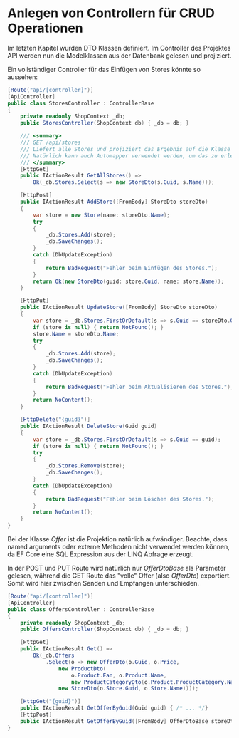 # Anlegen von Controllern für CRUD Operationen

Im letzten Kapitel wurden DTO Klassen definiert. Im Controller des Projektes API werden nun die
Modelklassen aus der Datenbank gelesen und projiziert. 

Ein vollständiger Controller für das Einfügen von Stores könnte so aussehen:

```c#
[Route("api/[controller]")]
[ApiController]
public class StoresController : ControllerBase
{
    private readonly ShopContext _db;
    public StoresController(ShopContext db) { _db = db; }

    /// <summary>
    /// GET /api/stores
    /// Liefert alle Stores und projiziert das Ergebnis auf die Klasse StoreDto.
    /// Natürlich kann auch Automapper verwendet werden, um das zu erledigen.
    /// </summary>
    [HttpGet]
    public IActionResult GetAllStores() =>
        Ok(_db.Stores.Select(s => new StoreDto(s.Guid, s.Name)));

    [HttpPost]
    public IActionResult AddStore([FromBody] StoreDto storeDto)
    {
        var store = new Store(name: storeDto.Name);
        try
        {
            _db.Stores.Add(store);
            _db.SaveChanges();
        }
        catch (DbUpdateException)
        {
            return BadRequest("Fehler beim Einfügen des Stores.");
        }
        return Ok(new StoreDto(guid: store.Guid, name: store.Name));
    }

    [HttpPut]
    public IActionResult UpdateStore([FromBody] StoreDto storeDto)
    {
        var store = _db.Stores.FirstOrDefault(s => s.Guid == storeDto.Guid);
        if (store is null) { return NotFound(); }
        store.Name = storeDto.Name;
        try
        {
            _db.Stores.Add(store);
            _db.SaveChanges();
        }
        catch (DbUpdateException)
        {
            return BadRequest("Fehler beim Aktualisieren des Stores.");
        }
        return NoContent();
    }

    [HttpDelete("{guid}")]
    public IActionResult DeleteStore(Guid guid)
    {
        var store = _db.Stores.FirstOrDefault(s => s.Guid == guid);
        if (store is null) { return NotFound(); }
        try
        {
            _db.Stores.Remove(store);
            _db.SaveChanges();
        }
        catch (DbUpdateException)
        {
            return BadRequest("Fehler beim Löschen des Stores.");
        }
        return NoContent();
    }
}
```

Bei der Klasse *Offer* ist die Projektion natürlich aufwändiger. Beachte, dass named arguments
oder externe Methoden nicht verwendet werden können, da EF Core eine SQL Expression aus der
LINQ Abfrage erzeugt.

In der POST und PUT Route wird natürlich nur *OfferDtoBase* als Parameter gelesen, während die
GET Route das "volle" Offer (also *OfferDto*) exportiert. Somit wird hier zwischen Senden und
Empfangen unterschieden.

```c#
[Route("api/[controller]")]
[ApiController]
public class OffersController : ControllerBase
{
    private readonly ShopContext _db;
    public OffersController(ShopContext db) { _db = db; }

    [HttpGet]
    public IActionResult Get() =>
        Ok(_db.Offers
            .Select(o => new OfferDto(o.Guid, o.Price,
                new ProductDto(
                    o.Product.Ean, o.Product.Name,
                    new ProductCategoryDto(o.Product.ProductCategory.Name, o.Product.ProductCategory.Guid)),
                new StoreDto(o.Store.Guid, o.Store.Name))));

    [HttpGet("{guid}")]
    public IActionResult GetOfferByGuid(Guid guid) { /* ... */}
    [HttpPost]
    public IActionResult GetOfferByGuid([FromBody] OfferDtoBase storeDto) { /* ... */ }
}
```